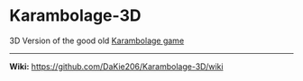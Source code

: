 # Karambolage-3D
3D Version of the good old [Karambolage game](https://github.com/MarkusMCPEGamer/Karambolage)
***
**Wiki:** https://github.com/DaKie206/Karambolage-3D/wiki
